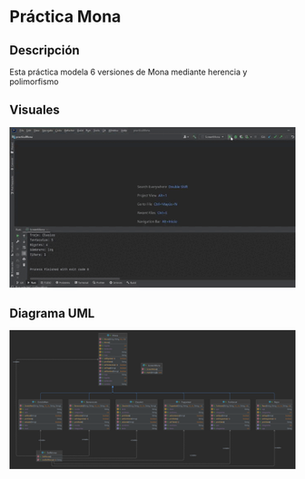 # Práctica Mona
## Descripción
Esta práctica modela 6 versiones de Mona mediante herencia y polimorfismo

## Visuales
<div>
  <img alt="Practica Mona" src="./src/img/mona.gif" width="600" />
</div>

## Diagrama UML
<div>
  <img alt="UML" src="./src/img/uml.png"/>
</div>
